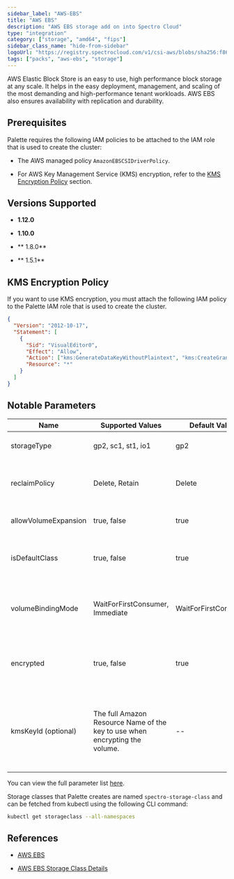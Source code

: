 ```yaml
---
sidebar_label: "AWS-EBS"
title: "AWS EBS"
description: "AWS EBS storage add on into Spectro Cloud"
type: "integration"
category: ["storage", "amd64", "fips"]
sidebar_class_name: "hide-from-sidebar"
logoUrl: "https://registry.spectrocloud.com/v1/csi-aws/blobs/sha256:f86813591b3b63b3afcf0a604a7c8c715660448585e89174908f3c6a421ad8d8?type=image.webp"
tags: ["packs", "aws-ebs", "storage"]
---
```


AWS Elastic Block Store is an easy to use, high performance block storage at any scale. It helps in the easy deployment,
management, and scaling of the most demanding and high-performance tenant workloads. AWS EBS also ensures availability
with replication and durability.

## Prerequisites

Palette requires the following IAM policies to be attached to the IAM role that is used to create the cluster:

- The AWS managed policy `AmazonEBSCSIDriverPolicy`.

- For AWS Key Management Service (KMS) encryption, refer to the [KMS Encryption Policy](#kms-encryption-policy) section.

## Versions Supported

<Tabs queryString="version">

<TabItem label="1.12.x" value="1.12.x">

- **1.12.0**

</TabItem>

<TabItem label="1.10.x" value="1.10.x">

- **1.10.0**

</TabItem>

<TabItem label="1.8.x" value="1.8.x">

- ** 1.8.0**

</TabItem>

<TabItem label="1.5.x" value="1.5.x">

- ** 1.5.1**

</TabItem>
</Tabs>

## KMS Encryption Policy

If you want to use KMS encryption, you must attach the following IAM policy to the Palette IAM role that is used to
create the cluster.

```json
{
  "Version": "2012-10-17",
  "Statement": [
    {
      "Sid": "VisualEditor0",
      "Effect": "Allow",
      "Action": ["kms:GenerateDataKeyWithoutPlaintext", "kms:CreateGrant"],
      "Resource": "*"
    }
  ]
}
```

## Notable Parameters

| Name                 | Supported Values                                                            | Default Value        | Description                                                                                                                                                                |
| -------------------- | --------------------------------------------------------------------------- | -------------------- | -------------------------------------------------------------------------------------------------------------------------------------------------------------------------- |
| storageType          | gp2, sc1, st1, io1                                                          | gp2                  | AWS Volume type to be used.                                                                                                                                                |
| reclaimPolicy        | Delete, Retain                                                              | Delete               | Defines whether volumes will be retained or deleted.                                                                                                                       |
| allowVolumeExpansion | true, false                                                                 | true                 | Flag to allow resizing a volume.                                                                                                                                           |
| isDefaultClass       | true, false                                                                 | true                 | Flag to denote if this StorageClass will be the default.                                                                                                                   |
| volumeBindingMode    | WaitForFirstConsumer, Immediate                                             | WaitForFirstConsumer | Controls when volumeBinding and dynamic provisioning should happen.                                                                                                        |
| encrypted            | true, false                                                                 | true                 | Denotes whether the EBS volume should be encrypted or not.                                                                                                                 |
| kmsKeyId (optional)  | The full Amazon Resource Name of the key to use when encrypting the volume. | --                   | If you don't provide the full Amazon Resource Name but **encrypted** is true, AWS [generates a key](https://kubernetes.io/docs/concepts/storage/storage-classes/#aws-ebs). |

You can view the full parameter list
[here](https://github.com/kubernetes-sigs/aws-ebs-csi-driver#createvolume-parameters).

Storage classes that Palette creates are named `spectro-storage-class` and can be fetched from kubectl using the
following CLI command:

```bash
kubectl get storageclass --all-namespaces
```

## References

- [AWS EBS](https://aws.amazon.com/ebs/)

- [AWS EBS Storage Class Details](https://kubernetes.io/docs/concepts/storage/storage-classes/#aws-ebs)
